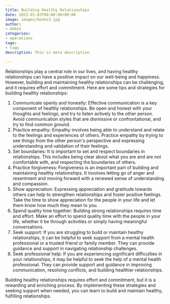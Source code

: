 ```yaml
---
title: Building Healthy Relationships
date: 2023-01-03T00:00:00+00:00
image: images/books3.jpg
author:
- Admin
categories:
- operations
tage:
- tags
description: This is meta description

---
```

Relationships play a central role in our lives, and having healthy relationships can have a positive impact on our well-being and happiness. However, building and maintaining healthy relationships can be challenging, and it requires effort and commitment. Here are some tips and strategies for building healthy relationships:

1. Communicate openly and honestly: Effective communication is a key component of healthy relationships. Be open and honest with your thoughts and feelings, and try to listen actively to the other person. Avoid communication styles that are dismissive or confrontational, and try to find common ground.
2. Practice empathy: Empathy involves being able to understand and relate to the feelings and experiences of others. Practice empathy by trying to see things from the other person's perspective and expressing understanding and validation of their feelings.
3. Set boundaries: It is important to set and respect boundaries in relationships. This includes being clear about what you are and are not comfortable with, and respecting the boundaries of others.
4. Practice forgiveness: Forgiveness is an important part of building and maintaining healthy relationships. It involves letting go of anger and resentment and moving forward with a renewed sense of understanding and compassion.
5. Show appreciation: Expressing appreciation and gratitude towards others can help to strengthen relationships and foster positive feelings. Take the time to show appreciation for the people in your life and let them know how much they mean to you.
6. Spend quality time together: Building strong relationships requires time and effort. Make an effort to spend quality time with the people in your life, whether it be through activities or simply having meaningful conversations.
7. Seek support: If you are struggling to build or maintain healthy relationships, it can be helpful to seek support from a mental health professional or a trusted friend or family member. They can provide guidance and support in navigating relationship challenges.
8. Seek professional help: If you are experiencing significant difficulties in your relationships, it may be helpful to seek the help of a mental health professional. They can provide support and guidance in improving communication, resolving conflicts, and building healthier relationships.

Building healthy relationships requires effort and commitment, but it is a rewarding and enriching process. By implementing these strategies and seeking support when needed, you can learn to build and maintain healthy, fulfilling relationships.
